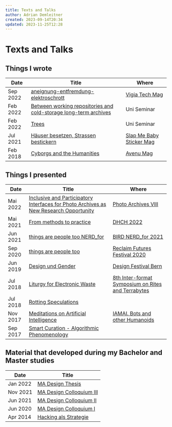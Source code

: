 ```yaml
---
title: Texts and Talks
author: Adrian Demleitner
created: 2023-09-14T20:34
updated: 2023-11-25T12:28
---
```

# Texts and Talks
## Things I wrote
| Date | Title | Where |
| --- | --- | --- |
| Sep 2022 | [aneignung-entfremdung-elektroschrott](output/vigia-eletkroschrott/aneignung-entfremdung-elektroschrott.md) | [Vigia Tech Mag](https://vigia.tech/) |
| Feb 2022 | [Between working repositories and cold-storage long-term archives](output/diai_2021/Between%20working%20repositories%20and%20cold-storage%20long-term%20archives.md)| Uni Seminar |
| Feb 2022 | [Trees](output/slicr_2020/Trees.md)| Uni Seminar |
| Jul 2021 | [Häuser besetzen, Strassen bestickern](output/v/Häuser%20besetzen,%20Strassen%20bestickern.md) | [Slap Me Baby Sticker Mag](https://www.slapmebaby.ch/) |
| Feb 2018 | [Cyborgs and the Humanities](output/v/Cyborgs%20and%20the%20Humanities.md) | [Avenu Mag](https://avenue.jetzt/) |

## Things I presented
| Date     | Title                                                                                                                                                                                                                                    | Where                                                                                                               |
| -------- | ---------------------------------------------------------------------------------------------------------------------------------------------------------------------------------------------------------------------------------------- | ----------------------------------------------------------------------------------------------------------------------------- |
| Mai 2022 | [Inclusive and Participatory Interfaces for Photo Archives as New Research Opportunity](output/photo_archives_2022/Inclusive%20and%20Participatory%20Interfaces%20for%20Photo%20Archives%20as%20New%20Research%20Opportunity.md) | [Photo Archives VIII](https://www.khi.fi.it/en/aktuelles/veranstaltungen/2022/05/photo-archives-viii.php)                     |
| Mai 2021 | [From methods to practice](output/dhch_2022/From%20methods%20to%20practice.md)                                                                                                                                                   | [DHCH 2022](https://dh-ch.ch/dhch-isr/22/speakers.html)                                                                       |
| Jun 2021 | [things are people too NERD_for](output/nerd_2021/things%20are%20people%20too%20NERD_for.md)                                                                                                                                     | [BIRD NERD_for 2021](https://www.bird-international-research-in-design.org/2021-nerd-for)                                     |
| Sep 2020 | [things are people too](output/reclaim_futures_2021/things%20are%20people%20too.md)                                                                                                                                              | [Reclaim Futures Festival 2020](https://reclaimfutures.org/rf2020/)                                                           |
| Jun 2019 | [Design und Gender](projects/Design%20und%20Gender.md)                                                                                                                                                                                   | [Design Festival Bern](https://designfestival.ch/)                                                                            |
| Jul 2018 | [Liturgy for Electronic Waste](output/v/Liturgy%20for%20Electronic%20Waste.md)                                                                                                                                       | [8th Inter-format Symposium on Rites and Terrabytes](https://nidacolony.lt/en/projects/symposium/inter-format-symposium-2018) |
| Jul 2018 | [Rotting Speculations](output/v/Rotting%20Speculations.md)                                                                                                                                                           |                                                                                                                               |
| Nov 2017 | [Meditations on Artificial Intelligence](output/v/Meditations%20on%20Artificial%20Intelligence.md)                                                                                                                   | [IAMAI. Bots and other Humanoids](https://www.duflon-racz.ch/bern/ausstellungen/2017/iamai)                                   |
| Sep 2017 | [Smart Curation - Algorithmic Phenomenology](output/v/Smart%20Curation%20-%20Algorithmic%20Phenomenology.md)                                                                                                         |                                                                                                                               |

## Material that developed during my Bachelor and Master studies
| Date     | Title                                                                       |
| -------- | --------------------------------------------------------------------------- |
| Jan 2022 | [MA Design Thesis](output/v/MA%20Design%20Thesis.md)                       |
| Nov 2021 | [MA Design Colloquium III](output/colloquium/MA%20Design%20Colloquium%20III.md)                    |
| Jun 2021 | [MA Design Colloquium II](output/colloquium/MA%20Design%20Colloquium%20II.md)                      |
| Jun 2020 | [MA Design Colloquium I](output/colloquium/MA%20Design%20Colloquium%20I.md)                        |
| Apr 2014 | [Hacking als Strategie](output/v/Hacking%20als%20Strategie.md) |

<style>

    colgroup col:first-child {
        width: 10% !important;
    }

</style>